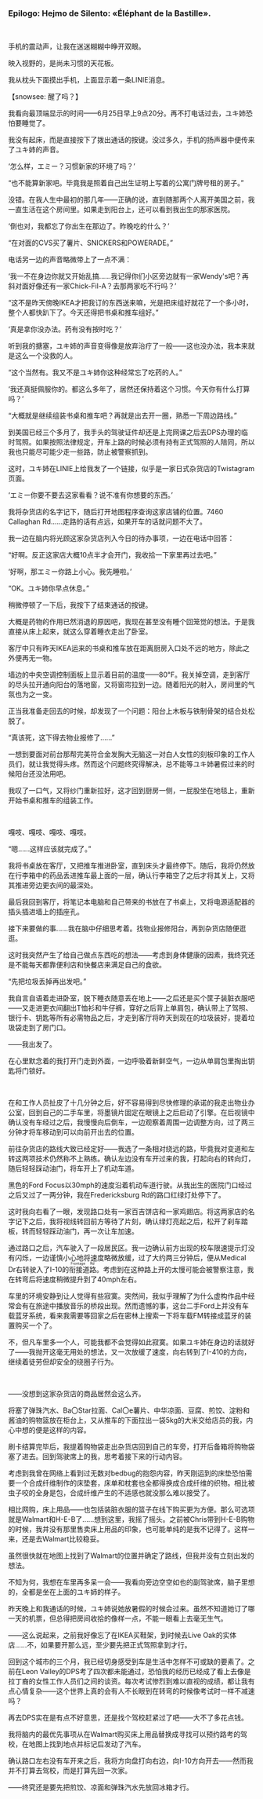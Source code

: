 ### Epilogo: Hejmo de Silento: «Éléphant de la Bastille».

&emsp;

手机的震动声，让我在迷迷糊糊中睁开双眼。

映入视野的，是尚未习惯的天花板。

我从枕头下面摸出手机，上面显示着一条LINIE消息。

【snowsee: 醒了吗？】

我看向最顶端显示的时间——6月25日早上9点20分。再不打电话过去，ユキ姉恐怕要睡觉了。

我没有起床，而是直接按下了拨出通话的按键。没过多久，手机的扬声器中便传来了ユキ姉的声音。

‘怎么样，エミー？习惯新家的环境了吗？’

“也不能算新家吧。毕竟我是照着自己出生证明上写着的公寓门牌号租的房子。”

没错。在我人生中最初的那几年——正确的说，直到随那两个人离开美国之前，我一直生活在这个房间里。如果走到阳台上，还可以看到我出生的那家医院。

‘倒也对，我都忘了你出生在那边了。昨晚吃的什么？’

“在对面的CVS买了薯片、SNICKERS和POWERADE。”

电话另一边的声音略微带上了一点不满：

‘我一不在身边你就又开始乱搞……我记得你们小区旁边就有一家Wendy's吧？再斜对面好像还有一家Chick-Fil-A？去那两家吃不行吗？’

“这不是昨天傍晚IKEA才把我订的东西送来嘛，光是把床组好就花了一个多小时，整个人都快趴下了。今天还得把书桌和推车组好。”

‘真是拿你没办法。药有没有按时吃？’

听到我的搪塞，ユキ姉的声音变得像是放弃治疗了一般——这也没办法，我本来就是这么一个没救的人。

“这个当然有。我又不是ユキ姉你这种经常忘了吃药的人。”

‘我还真挺佩服你的。都这么多年了，居然还保持着这个习惯。今天你有什么打算吗？’

“大概就是继续组装书桌和推车吧？再就是出去开一圈，熟悉一下周边路线。”

到美国已经三个多月了，我手头的驾驶证件却还是上完网课之后去DPS办理的临时驾照。如果按照法律规定，开车上路的时候必须有持有正式驾照的人陪同，所以我也只能尽可能少走一些路，防止被警察抓到。

这时，ユキ姉在LINIE上给我发了一个链接，似乎是一家日式杂货店的Twistagram页面。

‘エミー你要不要去这家看看？说不准有你想要的东西。’

我将杂货店的名字记下，随后打开地图程序查询这家店铺的位置。7460 Callaghan Rd……走路的话有点远，如果开车的话就问题不大了。

我一边在脑内将光顾这家杂货店列入今日的待办事项，一边在电话中回答：

“好啊。反正这家店大概10点半才会开门，我收拾一下家里再过去吧。”

‘好啊，那エミー你路上小心。我先睡啦。’

“OK。ユキ姉你早点休息。”

稍微停顿了一下后，我按下了结束通话的按键。

大概是药物的作用已然消退的原因吧，我现在甚至没有睡个回笼觉的想法。于是我直接从床上起来，就这么穿着睡衣走出了卧室。

客厅中只有昨天IKEA运来的书桌和推车放在距离厨房入口处不远的地方，除此之外便再无一物。

墙边的中央空调控制面板上显示着目前的温度——80℉。我关掉空调，走到客厅的尽头拉开通向阳台的落地窗，又将窗帘拉到一边。随着阳光的射入，房间里的气氛也为之一变。

正当我准备走回去的时候，却发现了一个问题：阳台上木板与铁制骨架的结合处松脱了。

“真该死，这下得去物业报修了……”

一想到要面对前台那帮完美符合金发胸大无脑这一对白人女性的刻板印象的工作人员们，就让我觉得头疼。然而这个问题终究得解决，总不能等ユキ姉暑假过来的时候阳台还没法用吧。

我叹了一口气，又将纱门重新拉好，这才回到厨房一侧，一屁股坐在地毯上，重新开始书桌和推车的组装工作。

&emsp;

嘎吱、嘎吱、嘎吱、嘎吱。

“嗯……这样应该就完成了。”

我将书桌放在客厅，又把推车推进卧室，直到床头才最终停下。随后，我将仍然放在行李箱中的药品丢进推车最上面的一层，确认行李箱空了之后才将其关上，又将其推进旁边更衣间的最深处。

最后我回到客厅，将笔记本电脑和自己带来的书放在了书桌上，又将电源适配器的插头插进墙上的插座孔。

接下来要做的事……我在脑中仔细思考着。找物业报修阳台，再到杂货店随便逛逛。

这时我突然产生了给自己做点东西吃的想法——考虑到身体健康的因素，我终究还是不能每天都靠便利店和快餐店来满足自己的食欲。

“先把垃圾丢掉再出发吧。”

我自言自语着走进卧室，脱下睡衣随意丢在地上——之后还是买个筐子装脏衣服吧——又走进更衣间翻出T恤衫和牛仔裤，穿好之后背上单肩包，确认带上了驾照、银行卡、钥匙等所有必需物品之后，才走到客厅将昨天到现在的垃圾装好，提着垃圾袋走到了房门口。

——我出发了。

在心里默念着的我打开门走到外面，一边呼吸着新鲜空气，一边从单肩包里掏出钥匙将门锁好。

&emsp;

在和工作人员扯皮了十几分钟之后，好不容易得到尽快修理的承诺的我走出物业办公室，回到自己的二手车里，将墨镜片固定在眼镜上之后启动了引擎。在后视镜中确认没有车经过之后，我慢慢向后倒车，一边观察着周围一边调整方向，过了两三分钟才将车移动到可以向前开出去的位置。

前往杂货店的路线大致已经定好——我选了一条相对绕远的路，毕竟我对变道和左转这两项技术仍然称不上熟练。确认左边没有车开过来的我，打起向右的转向灯，随后轻轻踩动油门，将车开上了机动车道。

黑色的Ford Focus以30mph的速度沿着机动车道行驶。从我出生的医院门口经过之后又过了一两分钟，我在Fredericksburg Rd的路口红绿灯处停下了。

这时我向右看了一眼，发现路口处有一家百吉饼店和一家鸡翅店。将这两家店的名字记下之后，我将视线转回前方等待了片刻，确认绿灯亮起之后，松开了刹车踏板，转而轻轻踩动油门，再一次让车加速。

通过路口之后，汽车驶入了一段居民区。我一边确认前方出现的校车限速提示灯没有闪烁，一边谨慎小心地将速度略微放缓，过了大约两三分钟后，便从Medical Dr右转驶入了I-10的<ruby><rb>衔接道路</rb><rt>Frontage Rd</rt></ruby>。考虑到在这种路上开的太慢可能会被警察注意，我在转弯后将速度稍微提升到了40mph左右。

车里的环境安静到让人觉得有些寂寞。突然间，我似乎理解了为什么虚构作品中经常会有在旅途中播放音乐的桥段出现。然而遗憾的事，这台二手Ford上并没有车载蓝牙系统，看来我需要等回家之后在密林上搜索一下将车载FM转接成蓝牙的装置购买一个了。

不，但凡车里多一个人，可能我都不会觉得如此寂寞。如果ユキ姉在身边的话就好了——我抛开这毫无用处的想法，又一次放缓了速度，向右转到了I-410的方向，继续着徒劳但却安全的绕圈子行为。

&emsp;

——没想到这家杂货店的商品居然会这么齐。

将塞了弹珠汽水、Ba〇Star拉面、Cal〇e薯片、中华凉面、豆腐、煎饺、淀粉和酱油的购物篮放在柜台上，又从推车的下面拉出一袋5kg的大米交给店员的我，内心中想的便是这样的内容。

刷卡结算完毕后，我提着购物袋走出杂货店回到自己的车旁，打开后备箱将购物袋塞了进去。回到驾驶席上的我，思考着接下来的行动内容。

考虑到我曾在网络上看到过无数对bedbug的抱怨内容，昨天刚运到的床垫恐怕需要一个合成纤维制作的床垫套，床单和枕套也全都得换成合成纤维的织物。相比被虫子咬的全身是包，合成纤维产生的不适感也就没那么难以接受了。

相比网购，床上用品——也包括装脏衣服的篮子在线下购买更为方便。那么可选项就是Walmart和H-E-B了……想到这里，我摇了摇头。之前被Chris带到H-E-B购物的时候，我并没有那里售卖床上用品的印象，也可能单纯的是我不记得了。这样一来，还是去Walmart比较稳妥。

虽然很快就在地图上找到了Walmart的位置并确定了路线，但我并没有立刻出发的想法。

不知为何，我想在车里再多呆一会——我看向旁边空空如也的副驾驶席，脑子里想的，全都是坐在上面的ユキ姉的样子。

昨天晚上和我通话的时候，ユキ姉说她放暑假的时候会过来。虽然不知道她订了哪一天的机票，但总得把房间收拾的像样一点，不能一眼看上去毫无生气。

——这么说起来，之前我好像忘了在IKEA买鞋架，到时候去Live Oak的实体店……不，如果要开那么远，至少要先把正式驾照拿到才行。

回到这个城市的三个月，我已经切身感受到车是生活中怎样不可或缺的要素了。之前在Leon Valley的DPS考了四次都未能通过，恐怕我的经历已经成了看上去像是拉丁裔的女性工作人员们之间的谈资。每次考试惨烈到难以直视的成绩，都让我有点心情复杂——这个世界上真的会有人不长眼到在转弯的时候像考试时一样不减速吗？

再去DPS实在是有点不好意思，还是找个驾校赶紧过了吧——大不了多花点钱。

我将脑内的最优先事项从在Walmart购买床上用品替换成寻找可以预约路考的驾校，在地图上找到地点并标记后发动了汽车。

确认路口左右没有车开来之后，我将方向盘打向右边，向I-10方向开去——然而我并不打算去驾校，而是打算先回一次家。

——终究还是要先把煎饺、凉面和弹珠汽水先放回冰箱才行。
